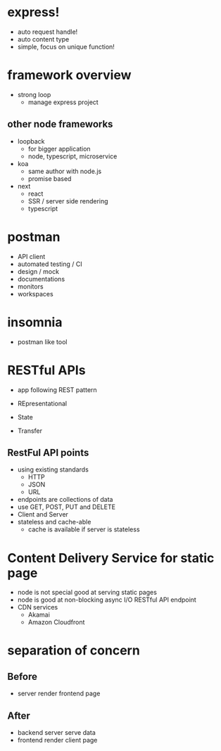 # express!

- auto request handle!
- auto content type
- simple, focus on unique function!

# framework overview

- strong loop
  - manage express project

## other node frameworks

- loopback
  - for bigger application
  - node, typescript, microservice
- koa
  - same author with node.js
  - promise based
- next
  - react
  - SSR / server side rendering
  - typescript

# postman

- API client
- automated testing / CI
- design / mock
- documentations
- monitors
- workspaces

# insomnia

- postman like tool

# RESTful APIs

- app following REST pattern

- REpresentational
- State
- Transfer

## RestFul API points

- using existing standards
  - HTTP
  - JSON
  - URL
- endpoints are collections of data
- use GET, POST, PUT and DELETE
- Client and Server
- stateless and cache-able
  - cache is available if server is stateless

# Content Delivery Service for static page

- node is not special good at serving static pages
- node is good at non-blocking async I/O RESTful API endpoint
- CDN services
  - Akamai
  - Amazon Cloudfront

# separation of concern

## Before

- server render frontend page

## After

- backend server serve data
- frontend render client page
